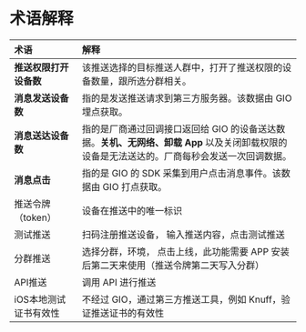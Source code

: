 # 术语解释

| 术语 | 解释 |
| :--- | :--- |
| **推送权限打开设备数** | 该推送选择的目标推送人群中，打开了推送权限的设备数量，跟所选分群相关。 |
| **消息发送设备数** | 指的是发送推送请求到第三方服务器。该数据由 GIO 埋点获取。 |
| **消息送达设备数** | 指的是厂商通过回调接口返回给 GIO 的设备送达数据。**关机、无网络、卸载 App** 以及关闭卸载权限的设备是无法送达的。厂商每秒会发送一次回调数据。 |
| **消息点击** | 指的是 GIO 的 SDK 采集到用户点击消息事件。该数据由 GIO 打点获取。 |
| 推送令牌（token） | 设备在推送中的唯一标识 |
| 测试推送 | 扫码注册推送设备， 输入推送内容，点击测试推送 |
| 分群推送 | 选择分群，环境， 点击上线，此功能需要 APP 安装后第二天来使用（推送令牌第二天写入分群） |
| API推送 | 调用 API 进行推送 |
| iOS本地测试证书有效性 | 不经过 GIO，通过第三方推送工具，例如 Knuff，验证推送证书的有效性 |


